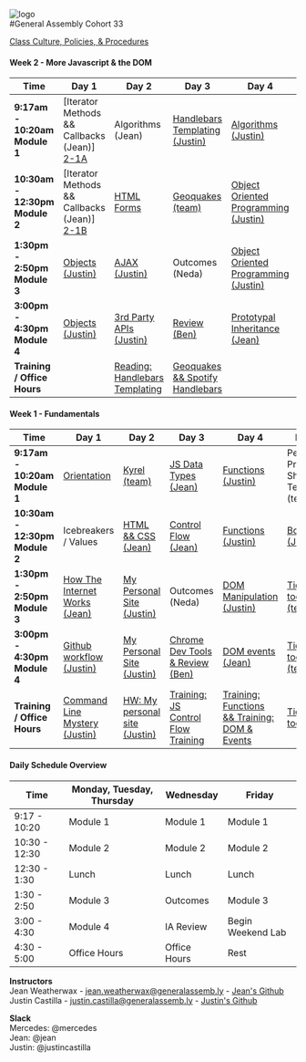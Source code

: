 ![logo](https://cloud.githubusercontent.com/assets/4304660/19456424/3b4262e6-9476-11e6-801f-b810718da875.jpg)  
#General Assembly Cohort 33  

[Class Culture, Policies, & Procedures](https://github.com/sf-wdi-33/schedule-33/blob/master/how-tos/WDI%2033%20orientation.pdf)

<!--
#### Week 3 - Express, Routing and Mongo

 Time | Day 1 |                     Day 2                                       | Day 3                                                         | Day 4                                                | Day  5                                    |
----- | -------- | --------------------------------                         | ------------------------------------                  | ------------------------------------     | ---------------------------------------   |
 **9:17am - 10:20am Module 1** | Algorithms|[Software Best Practices (Jean)][3-2A]| [Mongo/Mongoose Intro][3-3A] |  [Book App][3-4A] | Veteran's Day
 **10:30am - 12:30pm Module 2** |[Intro to express] [3-1B]  |  [ToDo App][3-2B] | [Mongoose Associations][3-3B]    | [Book App][3-4B]  | Veteran's Day
 **1:30pm - 2:50pm Module 3** | [Express Params && Routes][3-1C]  |  [ToDo App][3-2C] |   Outcomes (Neda) | [Personal API/Heroku][3-4C] | Veteran's Day
**3:00pm - 4:30pm Module 4** | [Training: Express Params and Routes][3-1D]  | [ToDo App][3-2D]  | [Book App Intro][3-3D]  | [Personal API][3-4D] |   Veteran's Day
**Training / Office Hours**  |  | [Database Primer][3-2E] | [Training CRUD && Query Primer][3-3E]   | [Personal API][3-4E]  | [Personal API][3-5E]

[3-1A]: https://github.com/sf-wdi-33/
[3-1B]: https://github.com/sf-wdi-33/
[3-1C]: https://github.com/sf-wdi-33/
[3-1D]: https://github.com/sf-wdi-33/
[3-1E]: https://github.com/sf-wdi-33/
 
[3-2A]: https://github.com/sf-wdi-33/software-development-best-practices
[3-2B]: https://github.com/sf-wdi-33/
[3-2C]: https://github.com/sf-wdi-33/
[3-2D]: https://github.com/sf-wdi-33/
[3-2E]: https://github.com/sf-wdi-33/

[3-3A]: https://github.com/sf-wdi-33/
[3-3B]: https://github.com/sf-wdi-33/
[3-3C]: https://github.com/sf-wdi-33/
[3-3D]: https://github.com/sf-wdi-33/
[3-3E]: https://github.com/sf-wdi-33/

[3-4A]: 
[3-4B]: https://github.com/sf-wdi-33/
[3-4C]: https://github.com/sf-wdi-33/
[3-4D]: https://github.com/sf-wdi-33/
[3-4E]: https://github.com/sf-wdi-33/

[3-5A]: https://github.com/sf-wdi-33/
[3-5B]: https://github.com/sf-wdi-33/
[3-5C]: https://github.com/sf-wdi-33/
[3-5D]: https://github.com/sf-wdi-33/
[3-5E]: https://github.com/sf-wdi-33/

-->


#### Week 2 - More Javascript & the DOM

 Time | Day 1 |                     Day 2                                       | Day 3                                                         | Day 4                                                | Day  5                                    |
----- | -------- | --------------------------------                         | ------------------------------------                  | ------------------------------------     | ---------------------------------------   |
 **9:17am - 10:20am Module 1** | [Iterator Methods && Callbacks (Jean)] [2-1A]| Algorithms (Jean)| [Handlebars Templating (Justin)][2-3A] | [Algorithms (Justin)][2-4A]  | Review (team)
 **10:30am - 12:30pm Module 2** |[Iterator Methods && Callbacks (Jean)] [2-1B]  |  [HTML Forms][2-2B] | [Geoquakes (team)][2-3B]    | [Object Oriented Programming (Justin)][2-4B]  | Review (team)
 **1:30pm - 2:50pm Module 3** | [Objects (Justin)][2-1C]  |  [AJAX (Justin)][2-2C] |   Outcomes (Neda) | [Object Oriented Programming (Justin)][2-4C] | [Project 0 Intro (team)][2-5C]
**3:00pm - 4:30pm Module 4** | [Objects (Justin)][2-1D]  | [3rd Party APIs (Justin)][2-2D]  | [Review (Ben)][2-3D]  | [Prototypal Inheritance (Jean)][2-4D] |   [Project 0 (team)][2-5D]
**Training / Office Hours**  |  | [Reading: Handlebars Templating][2-2E] | [Geoquakes && Spotify Handlebars][2-3E]   |   | [Project 0][2-5E]

[2-1A]: https://github.com/sf-wdi-33/iterator-methods
[2-1B]: https://github.com/sf-wdi-33/building-js-iterators-lab
[2-1C]: https://github.com/sf-wdi-33/js-objects
[2-1D]: https://github.com/sf-wdi-33/js-objects
[2-1E]: https://github.com/sf-wdi-33/

[2-2A]: https://github.com/sf-wdi-33/
[2-2B]: https://github.com/sf-wdi-33/html-forms
[2-2C]: https://github.com/sf-wdi-33/ajax
[2-2D]: https://github.com/sf-wdi-33/
[2-2E]: https://github.com/sf-wdi-33/schedule-33/blob/master/homework/week2.md#day-2

[2-3A]: https://github.com/sf-wdi-33/handlebars-client-side-templating
[2-3B]: https://github.com/sf-wdi-33/handlebars-client-side-templating
[2-3C]: https://github.com/sf-wdi-33/
[2-3D]: https://github.com/sf-wdi-33/geoquakes
[2-3E]: https://github.com/sf-wdi-33/schedule-33/blob/master/homework/week2.md#day-3

[2-4A]: https://github.com/sf-wdi-33/js-insertion-sort
[2-4B]: https://github.com/sf-wdi-33/js-oop-flower-power
[2-4C]: https://github.com/sf-wdi-33/js-oop-flower-power
[2-4D]: https://github.com/sf-wdi-33/js-oop-flower-power
[2-4E]: https://github.com/sf-wdi-33/

[2-5A]: https://github.com/sf-wdi-33/
[2-5B]: https://github.com/sf-wdi-33/
[2-5C]: https://github.com/sf-wdi-33/project-00
[2-5D]: https://github.com/sf-wdi-33/project-00
[2-5E]: https://github.com/sf-wdi-33/project-00

#### Week 1 - Fundamentals

 Time | Day 1 |                     Day 2                                       | Day 3                                                         | Day 4                                                | Day  5                                    |
----- | -------- | --------------------------------                         | ------------------------------------                  | ------------------------------------     | ---------------------------------------   |
 **9:17am - 10:20am Module 1** | [Orientation][1-1A]|  [Kyrel (team)][1-2A]                 |  [JS Data Types (Jean)][1-3A]    | [Functions (Justin)][1-4A]  | Personal Project Show & Tell (team)
 **10:30am - 12:30pm Module 2** | Icebreakers / Values |   [HTML && CSS (Jean)][1-2B]               |  [Control Flow (Jean)][1-3B]  |   [Functions (Justin)][1-4B] | [Bootstrap (Jean)][1-5B]
 **1:30pm - 2:50pm Module 3** | [How The Internet Works (Jean)][1-1C]  |  [My Personal Site (Justin)][1-2C]  |   Outcomes (Neda) | [DOM Manipulation (Justin)][1-4C] | [Tic tac toe (team)][1-5C]
**3:00pm - 4:30pm Module 4** | [Github workflow (Justin)][1-1D] | [My Personal Site (Justin)][1-2D]  |   [Chrome Dev Tools & Review (Ben)][1-3D] |  [DOM events (Jean)][1-4D] | [Tic tac toe (team)][1-5D]   
**Training / Office Hours**                | [Command Line Mystery (Justin)][1-1E] | [HW: My personal site (Justin)][1-2E] |  [Training: JS Control Flow Training][1-3E] | [Training: Functions && Training: DOM & Events ][1-4E] | [Tic tac toe][1-5E]

[1-1A]: https://github.com/sf-wdi-33/orientation-deck/blob/master/WDI%2033%20orientation%20deck.pdf "Orientation Deck"
[1-1C]: https://github.com/sf-wdi-33/how-the-internet-works "How the Internet Works"
[1-1D]: https://github.com/sf-wdi-33/git-github "Git and GitHub"
[1-1E]: https://github.com/sf-wdi-33/schedule-33/blob/master/homework/week1.md

[1-2A]: https://github.com/sf-wdi-33/kyrel "Kyrel"
[1-2B]: https://github.com/sf-wdi-33/html-css-review "HTML && CSS"
[1-2C]: https://github.com/sf-wdi-33/personal-portfolio "Personal Portfolio"
[1-2D]: https://github.com/sf-wdi-33/personal-portfolio "Personal Portfolio"
[1-2E]: https://github.com/sf-wdi-33/schedule-33/blob/master/homework/week1.md

[1-3A]: https://github.com/sf-wdi-33/js-data-types "JS Data Types"
[1-3B]: https://github.com/sf-wdi-33/js-control-flow "Control FLow"
[1-3D]: https://github.com/sf-wdi-33/dev-tools "Debugging with Chrome Dev Tools"
[1-3E]: https://github.com/sf-wdi-33/problem-set-js-basics "Problem Set"


[1-4A]: https://github.com/sf-wdi-33/js-functions "Functions"
[1-4B]: https://github.com/sf-wdi-33/js-functions "Functions"
[1-4C]: https://github.com/sf-wdi-33/dom-manipulation
[1-4D]: https://github.com/sf-wdi-33/dom-events-jquery
[1-4E]: https://github.com/sf-wdi-33/schedule-33/blob/master/homework/week1.md

[1-5A]: https://github.com/sf-wdi-33/
[1-5B]: https://github.com/sf-wdi-33/bootstrap
[1-5C]: https://github.com/sf-wdi-33/tic-tac-toe "Tic Tac Toe"
[1-5D]: https://github.com/sf-wdi-33/tic-tac-toe "Tic Tac Toe"
[1-5E]: https://github.com/sf-wdi-33/schedule-33/blob/master/homework/week1.md


#### Daily Schedule Overview

Time | Monday, Tuesday, Thursday  | Wednesday | Friday
----- | ------------------ | ----- | ----
9:17 - 10:20  | Module 1   | Module 1     | Module 1
10:30 - 12:30| Module 2   | Module 2     | Module 2
12:30 - 1:30 | Lunch         | Lunch          | Lunch
1:30 - 2:50 | Module 3      | Outcomes   | Module 3
3:00 - 4:30 | Module 4      | IA Review    | Begin Weekend Lab
4:30 - 5:00 | Office Hours   | Office Hours | Rest

**Instructors**  
Jean Weatherwax - jean.weatherwax@generalassemb.ly - [Jean's Github](https://github.com/jeanmw)  
Justin Castilla - justin.castilla@generalassemb.ly - [Justin's Github](https://github.com/justincastilla)
  
  
**Slack**  
Mercedes: @mercedes  
Jean: @jean  
Justin: @justincastilla   

